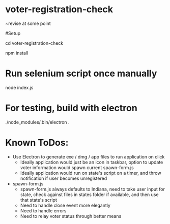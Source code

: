 # voter-registration-check
~revise at some point

#Setup

cd voter-registration-check

npm install


# Run selenium script once manually
node index.js


# For testing, build with electron

./node_modules/.bin/electron .


# Known ToDos:

* Use Electron to generate exe / dmg / app files to run application on click
  * Ideally application would just be an icon in taskbar, option to update voter information would spawn current spawn-form.js
  * Ideally application would run on state's script on a timer, and throw notification if user becomes unregistered
* spawn-form.js
  * spawn-form.js always defaults to Indiana, need to take user input for state, check against files in states folder if available, and then use that state's script
  * Need to handle close event more elegantly
  * Need to handle errors
  * Need to relay voter status through better means
